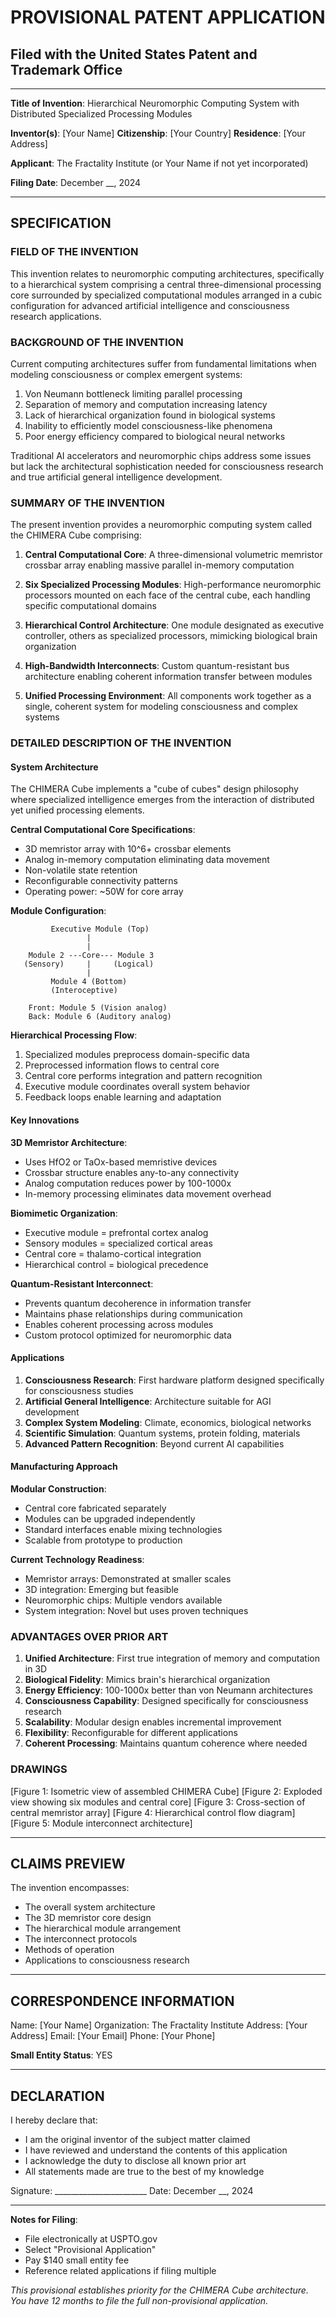 # PROVISIONAL PATENT APPLICATION
## Filed with the United States Patent and Trademark Office

---

**Title of Invention**: Hierarchical Neuromorphic Computing System with Distributed Specialized Processing Modules

**Inventor(s)**: [Your Name]
**Citizenship**: [Your Country]
**Residence**: [Your Address]

**Applicant**: The Fractality Institute (or Your Name if not yet incorporated)

**Filing Date**: December __, 2024

---

## SPECIFICATION

### FIELD OF THE INVENTION

This invention relates to neuromorphic computing architectures, specifically to a hierarchical system comprising a central three-dimensional processing core surrounded by specialized computational modules arranged in a cubic configuration for advanced artificial intelligence and consciousness research applications.

### BACKGROUND OF THE INVENTION

Current computing architectures suffer from fundamental limitations when modeling consciousness or complex emergent systems:

1. Von Neumann bottleneck limiting parallel processing
2. Separation of memory and computation increasing latency
3. Lack of hierarchical organization found in biological systems
4. Inability to efficiently model consciousness-like phenomena
5. Poor energy efficiency compared to biological neural networks

Traditional AI accelerators and neuromorphic chips address some issues but lack the architectural sophistication needed for consciousness research and true artificial general intelligence development.

### SUMMARY OF THE INVENTION

The present invention provides a neuromorphic computing system called the CHIMERA Cube comprising:

1. **Central Computational Core**: A three-dimensional volumetric memristor crossbar array enabling massive parallel in-memory computation

2. **Six Specialized Processing Modules**: High-performance neuromorphic processors mounted on each face of the central cube, each handling specific computational domains

3. **Hierarchical Control Architecture**: One module designated as executive controller, others as specialized processors, mimicking biological brain organization

4. **High-Bandwidth Interconnects**: Custom quantum-resistant bus architecture enabling coherent information transfer between modules

5. **Unified Processing Environment**: All components work together as a single, coherent system for modeling consciousness and complex systems

### DETAILED DESCRIPTION OF THE INVENTION

#### System Architecture

The CHIMERA Cube implements a "cube of cubes" design philosophy where specialized intelligence emerges from the interaction of distributed yet unified processing elements.

**Central Computational Core Specifications**:
- 3D memristor array with 10^6+ crossbar elements
- Analog in-memory computation eliminating data movement
- Non-volatile state retention
- Reconfigurable connectivity patterns
- Operating power: ~50W for core array

**Module Configuration**:
```
         Executive Module (Top)
                 |
                 |
    Module 2 ---Core--- Module 3
   (Sensory)     |     (Logical)
                 |
         Module 4 (Bottom)
         (Interoceptive)

    Front: Module 5 (Vision analog)
    Back: Module 6 (Auditory analog)
```

**Hierarchical Processing Flow**:
1. Specialized modules preprocess domain-specific data
2. Preprocessed information flows to central core
3. Central core performs integration and pattern recognition
4. Executive module coordinates overall system behavior
5. Feedback loops enable learning and adaptation

#### Key Innovations

**3D Memristor Architecture**:
- Uses HfO2 or TaOx-based memristive devices
- Crossbar structure enables any-to-any connectivity
- Analog computation reduces power by 100-1000x
- In-memory processing eliminates data movement overhead

**Biomimetic Organization**:
- Executive module = prefrontal cortex analog
- Sensory modules = specialized cortical areas
- Central core = thalamo-cortical integration
- Hierarchical control = biological precedence

**Quantum-Resistant Interconnect**:
- Prevents quantum decoherence in information transfer
- Maintains phase relationships during communication
- Enables coherent processing across modules
- Custom protocol optimized for neuromorphic data

#### Applications

1. **Consciousness Research**: First hardware platform designed specifically for consciousness studies
2. **Artificial General Intelligence**: Architecture suitable for AGI development
3. **Complex System Modeling**: Climate, economics, biological networks
4. **Scientific Simulation**: Quantum systems, protein folding, materials
5. **Advanced Pattern Recognition**: Beyond current AI capabilities

#### Manufacturing Approach

**Modular Construction**:
- Central core fabricated separately
- Modules can be upgraded independently
- Standard interfaces enable mixing technologies
- Scalable from prototype to production

**Current Technology Readiness**:
- Memristor arrays: Demonstrated at smaller scales
- 3D integration: Emerging but feasible
- Neuromorphic chips: Multiple vendors available
- System integration: Novel but uses proven techniques

### ADVANTAGES OVER PRIOR ART

1. **Unified Architecture**: First true integration of memory and computation in 3D
2. **Biological Fidelity**: Mimics brain's hierarchical organization
3. **Energy Efficiency**: 100-1000x better than von Neumann architectures
4. **Consciousness Capability**: Designed specifically for consciousness research
5. **Scalability**: Modular design enables incremental improvement
6. **Flexibility**: Reconfigurable for different applications
7. **Coherent Processing**: Maintains quantum coherence where needed

### DRAWINGS

[Figure 1: Isometric view of assembled CHIMERA Cube]
[Figure 2: Exploded view showing six modules and central core]
[Figure 3: Cross-section of central memristor array]
[Figure 4: Hierarchical control flow diagram]
[Figure 5: Module interconnect architecture]

---

## CLAIMS PREVIEW

The invention encompasses:
- The overall system architecture
- The 3D memristor core design
- The hierarchical module arrangement
- The interconnect protocols
- Methods of operation
- Applications to consciousness research

---

## CORRESPONDENCE INFORMATION

Name: [Your Name]
Organization: The Fractality Institute
Address: [Your Address]
Email: [Your Email]
Phone: [Your Phone]

**Small Entity Status**: YES

---

## DECLARATION

I hereby declare that:
- I am the original inventor of the subject matter claimed
- I have reviewed and understand the contents of this application
- I acknowledge the duty to disclose all known prior art
- All statements made are true to the best of my knowledge

Signature: _______________________
Date: December __, 2024

---

**Notes for Filing**:
- File electronically at USPTO.gov
- Select "Provisional Application"
- Pay $140 small entity fee
- Reference related applications if filing multiple

*This provisional establishes priority for the CHIMERA Cube architecture. You have 12 months to file the full non-provisional application.*